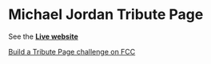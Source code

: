 # Michael Jordan Tribute Page

See the [**Live website**](https://fcc-tribute.netlify.com/)

[Build a Tribute Page challenge on FCC](https://www.freecodecamp.com/challenges/build-a-tribute-page)
